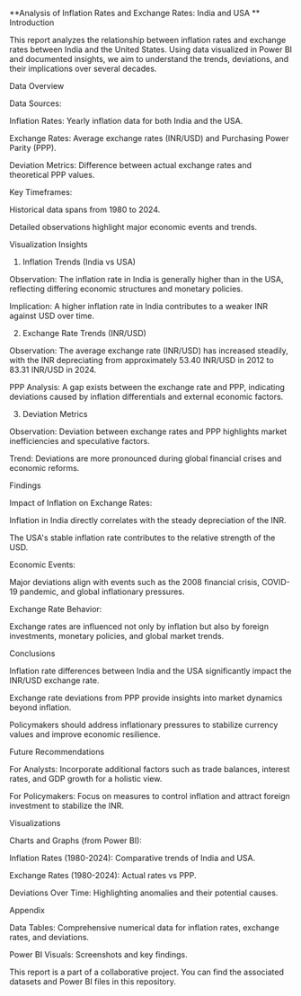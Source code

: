 **Analysis of Inflation Rates and Exchange Rates: India and USA
**
Introduction

This report analyzes the relationship between inflation rates and exchange rates between India and the United States. Using data visualized in Power BI and documented insights, we aim to understand the trends, deviations, and their implications over several decades.

Data Overview

Data Sources:

Inflation Rates: Yearly inflation data for both India and the USA.

Exchange Rates: Average exchange rates (INR/USD) and Purchasing Power Parity (PPP).

Deviation Metrics: Difference between actual exchange rates and theoretical PPP values.

Key Timeframes:

Historical data spans from 1980 to 2024.

Detailed observations highlight major economic events and trends.

Visualization Insights

1. Inflation Trends (India vs USA)

Observation: The inflation rate in India is generally higher than in the USA, reflecting differing economic structures and monetary policies.

Implication: A higher inflation rate in India contributes to a weaker INR against USD over time.

2. Exchange Rate Trends (INR/USD)

Observation: The average exchange rate (INR/USD) has increased steadily, with the INR depreciating from approximately 53.40 INR/USD in 2012 to 83.31 INR/USD in 2024.

PPP Analysis: A gap exists between the exchange rate and PPP, indicating deviations caused by inflation differentials and external economic factors.

3. Deviation Metrics

Observation: Deviation between exchange rates and PPP highlights market inefficiencies and speculative factors.

Trend: Deviations are more pronounced during global financial crises and economic reforms.

Findings

Impact of Inflation on Exchange Rates:

Inflation in India directly correlates with the steady depreciation of the INR.

The USA's stable inflation rate contributes to the relative strength of the USD.

Economic Events:

Major deviations align with events such as the 2008 financial crisis, COVID-19 pandemic, and global inflationary pressures.

Exchange Rate Behavior:

Exchange rates are influenced not only by inflation but also by foreign investments, monetary policies, and global market trends.

Conclusions

Inflation rate differences between India and the USA significantly impact the INR/USD exchange rate.

Exchange rate deviations from PPP provide insights into market dynamics beyond inflation.

Policymakers should address inflationary pressures to stabilize currency values and improve economic resilience.

Future Recommendations

For Analysts: Incorporate additional factors such as trade balances, interest rates, and GDP growth for a holistic view.

For Policymakers: Focus on measures to control inflation and attract foreign investment to stabilize the INR.

Visualizations

Charts and Graphs (from Power BI):

Inflation Rates (1980-2024): Comparative trends of India and USA.

Exchange Rates (1980-2024): Actual rates vs PPP.

Deviations Over Time: Highlighting anomalies and their potential causes.

Appendix

Data Tables: Comprehensive numerical data for inflation rates, exchange rates, and deviations.

Power BI Visuals: Screenshots and key findings.

This report is a part of a collaborative project. You can find the associated datasets and Power BI files in this repository.

